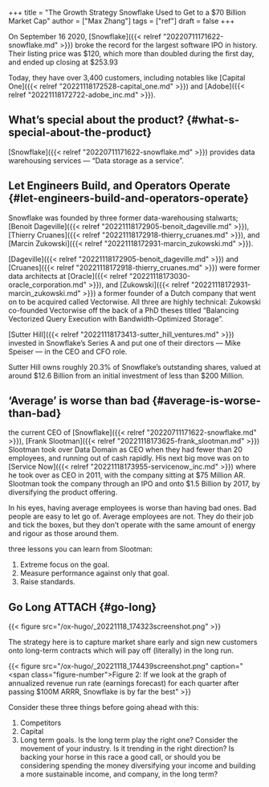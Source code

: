 +++
title = "The Growth Strategy Snowflake Used to Get to a $70 Billion Market Cap"
author = ["Max Zhang"]
tags = ["ref"]
draft = false
+++

On September 16 2020, [Snowflake]({{< relref "20220711171622-snowflake.md" >}}) broke the record for the largest software IPO in history. Their listing price was $120, which more than doubled during the first day, and ended up closing at $253.93

Today, they have over 3,400 customers, including notables like [Capital One]({{< relref "20221118172528-capital_one.md" >}}) and [Adobe]({{< relref "20221118172722-adobe_inc.md" >}}).


## What’s special about the product? {#what-s-special-about-the-product}

[Snowflake]({{< relref "20220711171622-snowflake.md" >}}) provides data warehousing services — “Data storage as a service”.


## Let Engineers Build, and Operators Operate {#let-engineers-build-and-operators-operate}

Snowflake was founded by three former data-warehousing stalwarts; [Benoit Dageville]({{< relref "20221118172905-benoit_dageville.md" >}}), [Thierry Cruanes]({{< relref "20221118172918-thierry_cruanes.md" >}}), and [Marcin Zukowski]({{< relref "20221118172931-marcin_zukowski.md" >}}).

[Dageville]({{< relref "20221118172905-benoit_dageville.md" >}}) and [Cruanes]({{< relref "20221118172918-thierry_cruanes.md" >}}) were former data architects at [Oracle]({{< relref "20221118173030-oracle_corporation.md" >}}), and [Zukowski]({{< relref "20221118172931-marcin_zukowski.md" >}}) a former founder of a Dutch company that went on to be acquired called Vectorwise. All three are highly technical: Zukowski co-founded Vectorwise off the back of a PhD theses titled “Balancing Vectorized Query Execution with Bandwidth-Optimized Storage”.

[Sutter Hill]({{< relref "20221118173413-sutter_hill_ventures.md" >}}) invested in Snowflake’s Series A and put one of their directors — Mike Speiser — in the CEO and CFO role.

Sutter Hill owns roughly 20.3% of Snowflake’s outstanding shares, valued at around $12.6 Billion from an initial investment of less than $200 Million.


## ‘Average’ is worse than bad {#average-is-worse-than-bad}

the current CEO of [Snowflake]({{< relref "20220711171622-snowflake.md" >}}), [Frank Slootman]({{< relref "20221118173625-frank_slootman.md" >}})
Slootman took over Data Domain as CEO when they had fewer than 20 employees, and running out of cash rapidly.
His next big move was on to [Service Now]({{< relref "20221118173955-servicenow_inc.md" >}}) where he took over as CEO in 2011, with the company sitting at $75 Million AR. Slootman took the company through an IPO and onto $1.5 Billion by 2017, by diversifying the product offering.

In his eyes, having average employees is worse than having bad ones. Bad people are easy to let go of. Average employees are not. They do their job and tick the boxes, but they don’t operate with the same amount of energy and rigour as those around them.

three lessons you can learn from Slootman:

1.  Extreme focus on the goal.
2.  Measure performance against only that goal.
3.  Raise standards.


## Go Long <span class="tag"><span class="ATTACH">ATTACH</span></span> {#go-long}

<a id="figure--fig:"></a>

{{< figure src="/ox-hugo/_20221118_174323screenshot.png" >}}

The strategy here is to capture market share early and sign new customers onto long-term contracts which will pay off (literally) in the long run.

<a id="figure--fig:"></a>

{{< figure src="/ox-hugo/_20221118_174439screenshot.png" caption="<span class=\"figure-number\">Figure 2: </span>If we look at the graph of annualized revenue run rate (earnings forecast) for each quarter after passing $100M ARRR, Snowflake is by far the best" >}}

Consider these three things before going ahead with this:

1.  Competitors
2.  Capital
3.  Long term goals.
    Is the long term play the right one? Consider the movement of your industry. Is it trending in the right direction? Is backing your horse in this race a good call, or should you be considering spending the money diversifying your income and building a more sustainable income, and company, in the long term?
